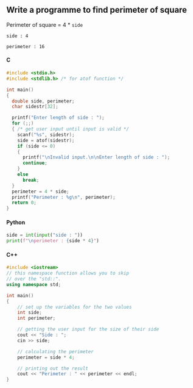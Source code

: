 ## Write a programme to find perimeter of square

Perimeter of square = 4 * `side`

```
side : 4

perimeter : 16
```

<CodeBlock slots="heading, code" repeat="3" languages="C, Python, C++" />

#### C

```c
#include <stdio.h>
#include <stdlib.h> /* for atof function */

int main()
{
  double side, perimeter;
  char sidestr[32];

  printf("Enter length of side : ");
  for (;;)
  { /* get user input until input is valid */
    scanf("%s", sidestr);
    side = atof(sidestr);
    if (side <= 0)
    {
      printf("\nInvalid input.\n\nEnter length of side : ");
      continue;
    }
    else
      break;
  }
  perimeter = 4 * side;
  printf("Perimeter : %g\n", perimeter);
  return 0;
}
```

#### Python

```python
side = int(input("side : "))
print(f"\nperimeter : {side * 4}")
```

#### C++

```cpp
#include <iostream>
// this namespace function allows you to skip
// over the "std::".
using namespace std;

int main()
{
    // set up the variables for the two values
    int side;
    int perimeter;

    // getting the user input for the size of their side
    cout << "Side : ";
    cin >> side;

    // calculating the perimeter
    perimeter = side * 4;

    // printing out the result
    cout << "Perimeter : " << perimeter << endl;
}
```
